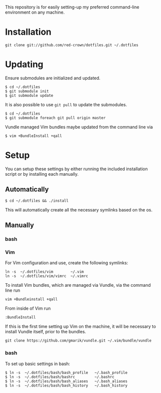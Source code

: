 This repository is for easily setting-up my preferred command-line environment 
on any machine.

# Installation

    git clone git://github.com/red-crown/dotfiles.git ~/.dotfiles

# Updating
Ensure submodules are initialized and updated.

    $ cd ~/.dotfiles
    $ git submodule init
    $ git submodule update

It is also possible to use `git pull` to update the submodules.

    $ cd ~/.dotfiles
    $ git submodule foreach git pull origin master

Vundle managed Vim bundles maybe updated from the command line via

    $ vim +BundleInstall +qall

# Setup
You can setup these settings by either running the included installation script
or by installing each manually.

## Automatically

    $ cd ~/.dotfiles && ./install

This will automatically create all the necessary symlinks based on the os.

## Manually
### bash

### Vim
For Vim configuration and use, create the following symlinks:

    ln -s  ~/.dotfiles/vim        ~/.vim
    ln -s  ~/.dotfiles/vim/vimrc  ~/.vimrc

To install Vim bundles, which are managed via Vundle, via the command line run

    vim +Bundleinstall +qall

From inside of Vim run

    :BundleInstall

If this is the first time setting up Vim on the machine, it will be necessary 
to install Vundle itself, prior to the bundles.

    git clone https://github.com/gmarik/vundle.git ~/.vim/bundle/vundle

### bash
To set up basic settings in bash:

    $ ln -s  ~/.dotfiles/bash/bash_profile   ~/.bash_profile
    $ ln -s  ~/.dotfiles/bash/bashrc         ~/.bashrc
    $ ln -s  ~/.dotfiles/bash/bash_aliases   ~/.bash_aliases
    $ ln -s  ~/.dotfiles/bash/bash_history   ~/.bash_history

